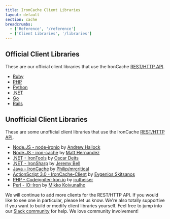 ```yaml
---
title: IronCache Client Libraries
layout: default
section: cache
breadcrumbs:
  - ['Reference', '/reference']
  - ['Client Libraries', '/libraries']
---
```


## Official Client Libraries

These are our official client libraries that use the IronCache <a href="/cache/reference/api">REST/HTTP API</a>.

<div>
	<ul class="libs">
		<li><a href="https://github.com/iron-io/iron_cache_ruby" target="_blank" data-lang="ruby">Ruby</a></li>
		<li><a href="https://github.com/iron-io/iron_cache_php" target="_blank" data-lang="php">PHP</a></li>
		<li><a href="https://github.com/iron-io/iron_cache_python" target="_blank" data-lang="python">Python</a></li>
		<li><a href="https://github.com/iron-io/iron_dotnet" target="_blank" data-lang="dotnet">.NET</a></li>
		<li><a href="https://github.com/iron-io/iron_go" target="_blank" data-lang="go">Go</a></li>
    <li><a href="https://github.com/iron-io/iron_cache_rails" target="_blank" data-lang="rails">Rails</a></li>
	</ul>
</div>

## Unofficial Client Libraries

These are some unofficial client libraries that use the IronCache <a href="/cache/reference/api">REST/HTTP API</a>.&nbsp;<br>
<div>
<ul>
  <li><a href="https://github.com/ahallock/node-ironio" target="_blank">Node.JS - node-ironio</a> by <a href="https://github.com/ahallock" target="_blank">Andrew Hallock</a></li>
    <li><a href="https://github.com/fiveisprime/iron-cache" target="_blank">Node.JS - iron-cache</a> by <a href="https://github.com/fiveisprime" target="_blank">Matt Hernandez</a></li>
  <li><a href="https://github.com/odeits/IronTools" target="_blank">.NET - IronTools</a> by <a href="https://github.com/odeits" target="_blank">Oscar Deits</a></li>
  <li><a href="http://grcodemonkey.github.io/iron_sharp/" target="_blank">.NET - IronSharp</a> by <a href="https://github.com/grcodemonkey" target="_blank">Jeremy Bell</a></li>
  <li><a href="https://github.com/mrcritical/ironcache" target="_blank">Java - IronCache</a> by <a href="https://github.com/mrcritical" target="_blank">Philip/mrcritical</a></li>
  <li><a href="https://github.com/skitsanos/IronCache-Client" target="_blank">ActionScript 3.0 - IronCache-Client</a> by <a href="https://github.com/skitsanos">Evgenios Skitsanos</a></li>
  <li><a href="https://github.com/jrutheiser/Codeigniter-Iron.io" target="_blank">PHP - Codeigniter-Iron.io</a> by <a href="https://github.com/jrutheiser" target="_blank">jrutheiser</a></li>
  <li><a href="https://metacpan.org/release/IO-Iron" target="_blank">Perl - IO::Iron</a> by <a href="https://metacpan.org/author/MIKKOI" target="_blank">Mikko Koivunalho</a></li>
</ul>
</div>

We will continue to add more clients for the REST/HTTP API. If you would like to see one in particular, please let us know.
We're also totally supportive if you want to build or modify client libraries yourself. Feel free to jump into our
[Slack community](http://get.iron.io/slack) for help. We love community involvement!
